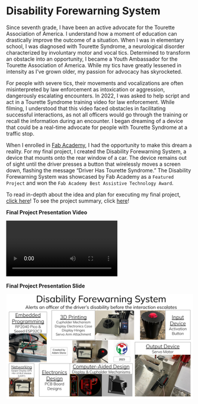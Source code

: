 # Disability Forewarning System

Since seventh grade, I have been an active advocate for the Tourette Association of America. I understand how a moment of education can drastically improve the outcome of a situation. When I was in elementary school, I was diagnosed with Tourette Syndrome, a neurological disorder characterized by involuntary motor and vocal tics. Determined to transform an obstacle into an opportunity, I became a Youth Ambassador for the Tourette Association of America. While my tics have greatly lessened in intensity as I’ve grown older, my passion for advocacy has skyrocketed.

For people with severe tics, their movements and vocalizations are often misinterpreted by law enforcement as intoxication or aggression, dangerously escalating encounters. In 2022, I was asked to help script and act in a Tourette Syndrome training video for law enforcement. While filming, I understood that this video faced obstacles in facilitating successful interactions, as not all officers would go through the training or recall the information during an encounter. I began dreaming of a device that could be a real-time advocate for people with Tourette Syndrome at a traffic stop.

When I enrolled in [Fab Academy](../fab-academy/index.md), I had the opportunity to make this dream a reality. For my final project, I created the Disability Forewarning System, a device that mounts onto the rear window of a car. The device remains out of sight until the driver presses a button that wirelessly moves a screen down, flashing the message “Driver Has Tourette Syndrome.” The Disability Forewarning System was showcased by Fab Academy as a `Featured Project` and won the `Fab Academy Best Assistive Technology Award`.

To read in-depth about the idea and plan for executing my final project, [click here](./final-project-planning.md)! To see the project summary, click [here](./project-requirements.md)!

**Final Project Presentation Video**

<video src="../../../assets/images/stem/disability-forewarning-system/final-project.mp4" controls="controls" style="max-width: 730px;">
</video>

**Final Project Presentation Slide**

![Final Project Slide](../../assets/images/stem/disability-forewarning-system/final-project-slide.png)